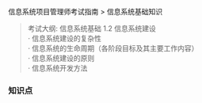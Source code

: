 信息系统项目管理师考试指南 > 信息系统基础知识

> 考试大纲: 信息系统基础
> 1.2 信息系统建设  
> · 信息系统建设的复杂性  
> · 信息系统的生命周期（各阶段目标及其主要工作内容）  
> · 信息系统建设的原则  
> · 信息系统开发方法  



### 知识点



